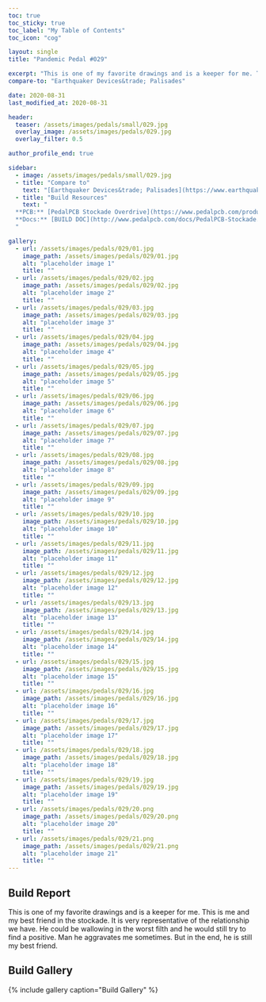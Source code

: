 ```yaml
---
toc: true
toc_sticky: true
toc_label: "My Table of Contents"
toc_icon: "cog"

layout: single
title: "Pandemic Pedal #029"

excerpt: "This is one of my favorite drawings and is a keeper for me. This is me and my best friend in the stockade. It is very representative of the relationship we have. He could be wallowing in the worst filth and he would still try to find a positive. Man he aggravates me sometimes. But in the end, he is still my best friend."
compare-to: "Earthquaker Devices&trade; Palisades"

date: 2020-08-31
last_modified_at: 2020-08-31

header:
  teaser: /assets/images/pedals/small/029.jpg
  overlay_image: /assets/images/pedals/029.jpg
  overlay_filter: 0.5

author_profile_end: true

sidebar:
  - image: /assets/images/pedals/small/029.jpg
  - title: "Compare to"
    text: "[Earthquaker Devices&trade; Palisades](https://www.earthquakerdevices.com/palisades)"
  - title: "Build Resources"
    text: "
  **PCB:** [PedalPCB Stockade Overdrive](https://www.pedalpcb.com/product/stockade/)<br>
  **Docs:** [BUILD DOC](http://www.pedalpcb.com/docs/PedalPCB-Stockade.pdf)
  "

gallery:
  - url: /assets/images/pedals/029/01.jpg
    image_path: /assets/images/pedals/029/01.jpg
    alt: "placeholder image 1"
    title: ""
  - url: /assets/images/pedals/029/02.jpg
    image_path: /assets/images/pedals/029/02.jpg
    alt: "placeholder image 2"
    title: ""
  - url: /assets/images/pedals/029/03.jpg
    image_path: /assets/images/pedals/029/03.jpg
    alt: "placeholder image 3"
    title: ""
  - url: /assets/images/pedals/029/04.jpg
    image_path: /assets/images/pedals/029/04.jpg
    alt: "placeholder image 4"
    title: ""
  - url: /assets/images/pedals/029/05.jpg
    image_path: /assets/images/pedals/029/05.jpg
    alt: "placeholder image 5"
    title: ""
  - url: /assets/images/pedals/029/06.jpg
    image_path: /assets/images/pedals/029/06.jpg
    alt: "placeholder image 6"
    title: ""
  - url: /assets/images/pedals/029/07.jpg
    image_path: /assets/images/pedals/029/07.jpg
    alt: "placeholder image 7"
    title: ""
  - url: /assets/images/pedals/029/08.jpg
    image_path: /assets/images/pedals/029/08.jpg
    alt: "placeholder image 8"
    title: ""
  - url: /assets/images/pedals/029/09.jpg
    image_path: /assets/images/pedals/029/09.jpg
    alt: "placeholder image 9"
    title: ""
  - url: /assets/images/pedals/029/10.jpg
    image_path: /assets/images/pedals/029/10.jpg
    alt: "placeholder image 10"
    title: ""
  - url: /assets/images/pedals/029/11.jpg
    image_path: /assets/images/pedals/029/11.jpg
    alt: "placeholder image 11"
    title: ""
  - url: /assets/images/pedals/029/12.jpg
    image_path: /assets/images/pedals/029/12.jpg
    alt: "placeholder image 12"
    title: ""
  - url: /assets/images/pedals/029/13.jpg
    image_path: /assets/images/pedals/029/13.jpg
    alt: "placeholder image 13"
    title: ""
  - url: /assets/images/pedals/029/14.jpg
    image_path: /assets/images/pedals/029/14.jpg
    alt: "placeholder image 14"
    title: ""
  - url: /assets/images/pedals/029/15.jpg
    image_path: /assets/images/pedals/029/15.jpg
    alt: "placeholder image 15"
    title: ""
  - url: /assets/images/pedals/029/16.jpg
    image_path: /assets/images/pedals/029/16.jpg
    alt: "placeholder image 16"
    title: ""
  - url: /assets/images/pedals/029/17.jpg
    image_path: /assets/images/pedals/029/17.jpg
    alt: "placeholder image 17"
    title: ""
  - url: /assets/images/pedals/029/18.jpg
    image_path: /assets/images/pedals/029/18.jpg
    alt: "placeholder image 18"
    title: ""
  - url: /assets/images/pedals/029/19.jpg
    image_path: /assets/images/pedals/029/19.jpg
    alt: "placeholder image 19"
    title: ""
  - url: /assets/images/pedals/029/20.png
    image_path: /assets/images/pedals/029/20.png
    alt: "placeholder image 20"
    title: ""
  - url: /assets/images/pedals/029/21.png
    image_path: /assets/images/pedals/029/21.png
    alt: "placeholder image 21"
    title: ""
---
```


## Build Report ##

This is one of my favorite drawings and is a keeper for me. This is me and my best friend in the stockade. It is very representative of the relationship we have. He could be wallowing in the worst filth and he would still try to find a positive. Man he aggravates me sometimes. But in the end, he is still my best friend.

## Build Gallery ##

{% include gallery caption="Build Gallery" %}